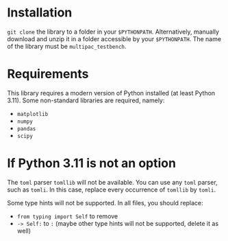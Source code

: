 # Installation
`git clone` the library to a folder in your `$PYTHONPATH`.
Alternatively, manually download and unzip it in a folder accessible by your `$PYTHONPATH`.
The name of the library must be `multipac_testbench`.

# Requirements
This library requires a modern version of Python installed (at least Python 3.11).
Some non-standard libraries are required, namely:
 - `matplotlib`
 - `numpy`
 - `pandas`
 - `scipy`

# If Python 3.11 is not an option
The `toml` parser `tomllib` will not be available.
You can use any `toml` parser, such as `tomli`.
In this case, replace every occurrence of `tomllib` by `tomli`.

Some type hints will not be supported.
In all files, you should replace:
 - `from typing import Self` to remove
 - `-> Self:` to `:`
(maybe other type hints will not be supported, delete it as well)
